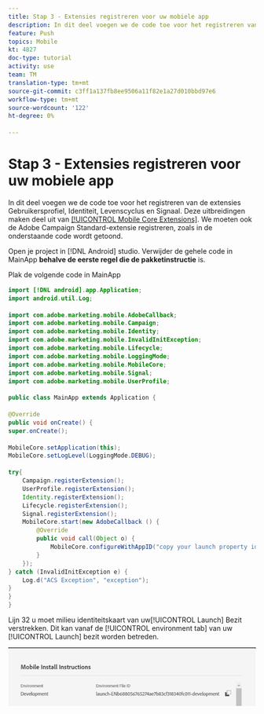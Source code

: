 ```yaml
---
title: Stap 3 - Extensies registreren voor uw mobiele app
description: In dit deel voegen we de code toe voor het registreren van de extensies Gebruikersprofiel, Identiteit, Levenscyclus en Signaal.
feature: Push
topics: Mobile
kt: 4827
doc-type: tutorial
activity: use
team: TM
translation-type: tm+mt
source-git-commit: c3ff1a137fb8ee9506a11f82e1a27d010bbd97e6
workflow-type: tm+mt
source-wordcount: '122'
ht-degree: 0%

---
```



# Stap 3 - Extensies registreren voor uw mobiele app

In dit deel voegen we de code toe voor het registreren van de extensies Gebruikersprofiel, Identiteit, Levenscyclus en Signaal. Deze uitbreidingen maken deel uit van [[!UICONTROL Mobile Core Extensions]](https://aep-sdks.gitbook.io/docs/using-mobile-extensions/mobile-core). We moeten ook de Adobe Campaign Standard-extensie registreren, zoals in de onderstaande code wordt getoond.

Open je project in [!DNL Android] studio. Verwijder de gehele code in MainApp **behalve de eerste regel die de pakketinstructie** is.

Plak de volgende code in MainApp

```java
import [!DNL android].app.Application;
import android.util.Log;

import com.adobe.marketing.mobile.AdobeCallback;
import com.adobe.marketing.mobile.Campaign;
import com.adobe.marketing.mobile.Identity;
import com.adobe.marketing.mobile.InvalidInitException;
import com.adobe.marketing.mobile.Lifecycle;
import com.adobe.marketing.mobile.LoggingMode;
import com.adobe.marketing.mobile.MobileCore;
import com.adobe.marketing.mobile.Signal;
import com.adobe.marketing.mobile.UserProfile;

public class MainApp extends Application {

@Override
public void onCreate() {
super.onCreate();

MobileCore.setApplication(this);
MobileCore.setLogLevel(LoggingMode.DEBUG);

try{
    Campaign.registerExtension();
    UserProfile.registerExtension();
    Identity.registerExtension();
    Lifecycle.registerExtension();
    Signal.registerExtension();
    MobileCore.start(new AdobeCallback () {
        @Override
        public void call(Object o) {
            MobileCore.configureWithAppID("copy your launch property id here");
        }
    });
} catch (InvalidInitException e) {
    Log.d("ACS Exception", "exception");
}
}
}
```

Lijn 32 u moet milieu identiteitskaart van uw[!UICONTROL  Launch] Bezit verstrekken. Dit kan vanaf de [!UICONTROL environment tab] van uw [!UICONTROL Launch] bezit worden betreden.

![launch-id](assets/launch-id-property.PNG)
